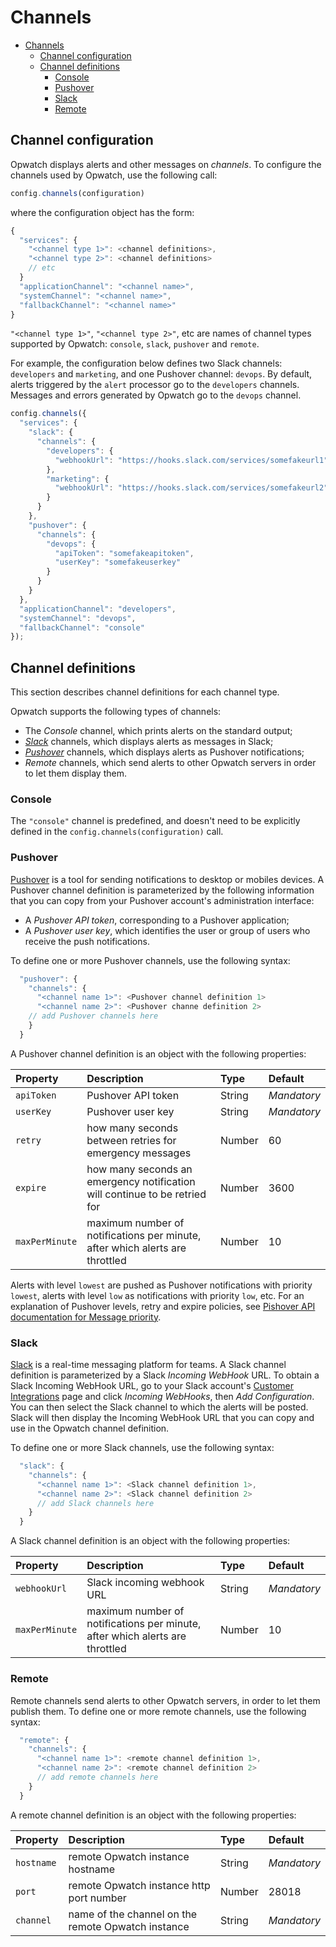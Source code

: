 # Channels

- [Channels](#channels)
  * [Channel configuration](#channel-configuration)
  * [Channel definitions](#channel-definitions)
    + [Console](#console)
    + [Pushover](#pushover)
    + [Slack](#slack)
    + [Remote](#remote)
    
## Channel configuration

Opwatch displays alerts and other messages on *channels*. To configure the channels used by Opwatch,
use the following call:

```js
config.channels(configuration)
```

where the configuration object has the form:

```js
{
  "services": {
	"<channel type 1>": <channel definitions>, 	
	"<channel type 2>": <channel definitions>
	// etc
  }
  "applicationChannel": "<channel name>", 
  "systemChannel": "<channel name>", 
  "fallbackChannel": "<channel name>" 
}
```

`"<channel type 1>"`, `"<channel type 2>"`, etc are names of channel types supported by Opwatch: `console`, `slack`,
`pushover` and `remote`.

For example, the configuration below defines two Slack channels: `developers` and `marketing`, and one
Pushover channel: `devops`. By default, alerts triggered by the `alert` processor go to the `developers` channels.
Messages and errors generated by Opwatch go to the `devops` channel. 

```js
config.channels({
  "services": {
    "slack": {
      "channels": {
        "developers": {
          "webhookUrl": "https://hooks.slack.com/services/somefakeurl1"
        },
        "marketing": {
          "webhookUrl": "https://hooks.slack.com/services/somefakeurl2"
        }
      }
    },
    "pushover": {
      "channels": {
        "devops": {
          "apiToken": "somefakeapitoken",
          "userKey": "somefakeuserkey"
        }
      }
    }
  },
  "applicationChannel": "developers",
  "systemChannel": "devops",
  "fallbackChannel": "console"
});
```

## Channel definitions

This section describes channel definitions for each channel type. 

Opwatch supports the following types of channels:

* The *Console* channel, which prints alerts on the standard output;
* *[Slack](https://slack.com/)* channels, which displays alerts as messages in Slack;
* *[Pushover](https://pushover.net/)* channels, which displays alerts as Pushover notifications;
* *Remote* channels, which send alerts to other Opwatch servers in order to let them display them.

### Console

The `"console"` channel is predefined, and doesn't need to be explicitly defined in the 
`config.channels(configuration)` call.

### Pushover

[Pushover](https://pushover.net/) is a tool for sending notifications to desktop or mobiles devices. A Pushover 
channel definition is parameterized by the following information that you can copy from your Pushover account's 
administration interface:

- A *Pushover API token*, corresponding to a Pushover application;
- A *Pushover user key*, which identifies the user or group of users who receive the push notifications.

To define one or more Pushover channels, use the following syntax:

```js
  "pushover": {
    "channels": {
      "<channel name 1>": <Pushover channel definition 1>
      "<channel name 2>": <Pushover channe definition 2>
    // add Pushover channels here
    }
  }
```

A Pushover channel definition is an object with the following properties:

| Property | Description | Type | Default |
| :--- | :--- | :--- | :--- |
| `apiToken` | Pushover API token | String | *Mandatory* | 
| `userKey` | Pushover user key  | String | *Mandatory* |
| `retry` | how many seconds between retries for emergency messages | Number | 60 |
| `expire` | how many seconds an emergency notification will continue to be retried for | Number | 3600 |
| `maxPerMinute` | maximum number of notifications per minute, after which alerts are throttled | Number | 10 |

Alerts with level `lowest` are pushed as Pushover notifications with priority `lowest`, alerts with level `low` as 
notifications with priority `low`, etc. For an explanation of Pushover levels, retry and expire policies, see
[Pishover API documentation for Message priority](https://pushover.net/api#priority).

### Slack

[Slack](https://slack.com/) is a real-time messaging platform for teams. A Slack channel definition is parameterized 
by a Slack *Incoming WebHook* URL. To obtain a Slack Incoming WebHook URL, go to your Slack account's
[Customer Integrations](https://omcinc.slack.com/apps/manage/custom-integrations) page and click *Incoming WebHooks*, 
then *Add Configuration*. You can then select the Slack channel to which the alerts will be posted. Slack will then
display the Incoming WebHook URL that you can copy and use in the Opwatch channel definition.
  
To define one or more Slack channels, use the following syntax:

```js
  "slack": {
    "channels": {
      "<channel name 1>": <Slack channel definition 1>,
      "<channel name 2>": <Slack channel definition 2>
      // add Slack channels here
    }
  }
```

A Slack channel definition is an object with the following properties:

| Property | Description | Type | Default |
| :--- | :--- | :--- | :--- |
| `webhookUrl` | Slack incoming webhook URL | String | *Mandatory* | 
| `maxPerMinute` | maximum number of notifications per minute, after which alerts are throttled | Number | 10 |

### Remote

Remote channels send alerts to other Opwatch servers, in order to let them publish them. To define one or
more remote channels, use the following syntax: 

```js
  "remote": {
    "channels": {
      "<channel name 1>": <remote channel definition 1>,
      "<channel name 2>": <remote channel definition 2>
      // add remote channels here
    }
  }
```

A remote channel definition is an object with the following properties:

| Property | Description | Type | Default |
| :--- | :--- | :--- | :--- |
| `hostname` | remote Opwatch instance hostname | String | *Mandatory* | 
| `port` | remote Opwatch instance http port number | Number | 28018 |
| `channel` | name of the channel on the remote Opwatch instance | String | *Mandatory* |
